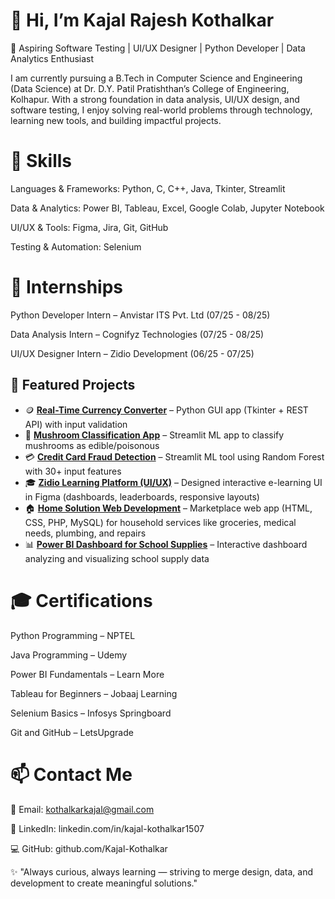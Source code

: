 # 👋 Hi, I’m Kajal Rajesh Kothalkar

🎯 Aspiring Software Testing | UI/UX Designer | Python Developer | Data Analytics Enthusiast

I am currently pursuing a B.Tech in Computer Science and Engineering (Data Science) at Dr. D.Y. Patil Pratishthan’s College of Engineering, Kolhapur.
With a strong foundation in data analysis, UI/UX design, and software testing, I enjoy solving real-world problems through technology, learning new tools, and building impactful projects.

# 🚀 Skills

Languages & Frameworks: Python, C, C++, Java, Tkinter, Streamlit

Data & Analytics: Power BI, Tableau, Excel, Google Colab, Jupyter Notebook

UI/UX & Tools: Figma, Jira, Git, GitHub

Testing & Automation: Selenium

# 💼 Internships

Python Developer Intern – Anvistar ITS Pvt. Ltd (07/25 - 08/25)

Data Analysis Intern – Cognifyz Technologies (07/25 - 08/25)

UI/UX Designer Intern – Zidio Development (06/25 - 07/25)

## 📂 Featured Projects  
- 🪙 [**Real-Time Currency Converter**](https://github.com/Kajal-Kothalkar/Currency_Converter) – Python GUI app (Tkinter + REST API) with input validation  
- 🍄 [**Mushroom Classification App**](https://github.com/Kajal-Kothalkar/Mushroom_Classification) – Streamlit ML app to classify mushrooms as edible/poisonous  
- 💳 [**Credit Card Fraud Detection**](https://github.com/Kajal-Kothalkar/CreditCard_Fraud_Detection) – Streamlit ML tool using Random Forest with 30+ input features  
- 🎓 [**Zidio Learning Platform (UI/UX)**](https://github.com/Kajal-Kothalkar/UI-UX-Design-Learning-Platform) – Designed interactive e-learning UI in Figma (dashboards, leaderboards, responsive layouts)  
- 🏠 [**Home Solution Web Development**](https://github.com/Kajal-Kothalkar/Home_Solutions) – Marketplace web app (HTML, CSS, PHP, MySQL) for household services like groceries, medical needs, plumbing, and repairs  
- 📊 [**Power BI Dashboard for School Supplies**](https://github.com/Kajal-Kothalkar/Dashboard-School_Supplies) – Interactive dashboard analyzing and visualizing school supply data  

# 🎓 Certifications

Python Programming – NPTEL

Java Programming – Udemy

Power BI Fundamentals – Learn More

Tableau for Beginners – Jobaaj Learning

Selenium Basics – Infosys Springboard

Git and GitHub – LetsUpgrade

# 📫 Contact Me

📧 Email: kothalkarkajal@gmail.com

💼 LinkedIn: linkedin.com/in/kajal-kothalkar1507

💻 GitHub: github.com/Kajal-Kothalkar

✨ "Always curious, always learning — striving to merge design, data, and development to create meaningful solutions."


